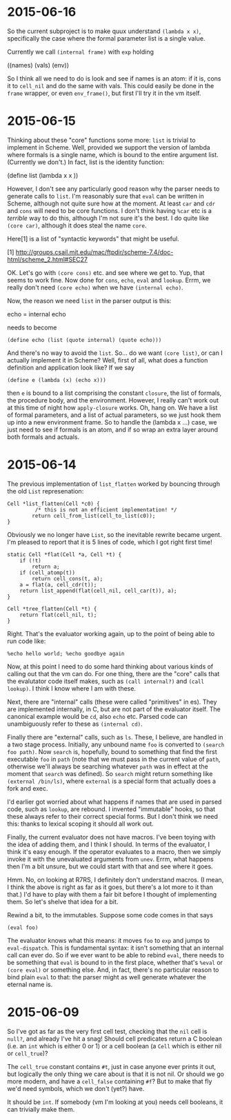 2015-06-16
==========

So the current subproject is to make quux understand `(lambda x x)`,
specifically the case where the formal parameter list is a single value. 

Currently we call `(internal frame)` with `exp` holding

  ((names) (vals) (env))

So I think all we need to do is look and see if names is an atom: if it
is, cons it to `cell_nil` and do the same with vals. This could easily
be done in the `frame` wrapper, or even `env_frame()`, but first I'll
try it in the vm itself.

2015-06-15
==========

Thinking about these "core" functions some more: `list` is trivial to
implement in Scheme. Well, provided we support the version of lambda
where formals is a single name, which is bound to the entire argument
list. (Currently we don't.) In fact, list is the identity function:

  (define list (lambda x x ))

However, I don't see any particularly good reason why the parser needs
to generate calls to `list`. I'm reasonably sure that `eval` can be
written in Scheme, although not quite sure how at the moment. At least
`car` and `cdr` and `cons` will need to be core functions. I don't think
having `%car` etc is a *terrible* way to do this, although I'm not sure
it's the best. I do quite like `(core car)`, although it does steal the
name `core`.

Here[1] is a list of "syntactic keywords" that might be useful.

[1] http://groups.csail.mit.edu/mac/ftpdir/scheme-7.4/doc-html/scheme_2.html#SEC27

OK. Let's go with `(core cons)` etc. and see where we get to. Yup, that
seems to work fine. Now done for `cons`, `echo`, `eval` and `lookup`.
Errm, we really don't need `(core echo)` when we have `(internal echo)`.

Now, the reason we need `list` in the parser output is this:

  echo = internal echo

needs to become

    (define echo (list (quote internal) (quote echo)))

And there's no way to avoid the `list`. So... do we want `(core list)`,
or can I actually implement it in Scheme? Well, first of all, what does
a function definition and application look like? If we say

    (define e (lambda (x) (echo x)))

then `e` is bound to a list comprising the constant `closure`, the list
of formals, the procedure body, and the environment. However, I really
can't work out at this time of night how `apply-closure` works. Oh, hang
on. We have a list of formal parameters, and a list of actual
parameters, so we just hook them up into a new environment frame. So to
handle the (lambda x ...) case, we just need to see if formals is an
atom, and if so wrap an extra layer around both formals and actuals.

2015-06-14
==========

The previous implementation of `list_flatten` worked by bouncing through
the old `List` represenation:

    Cell *list_flatten(Cell *c0) {
             /* this is not an efficient implementation! */
            return cell_from_list(cell_to_list(c0));
    }

Obviously we no longer have `List`, so the inevitable rewrite became
urgent. I'm pleased to report that it is 5 lines of code, which I got
right first time!

    static Cell *flat(Cell *a, Cell *t) {
        if (!t)
            return a;
        if (cell_atomp(t))
            return cell_cons(t, a);
        a = flat(a, cell_cdr(t));
        return list_append(flat(cell_nil, cell_car(t)), a);
    }

    Cell *tree_flatten(Cell *t) {
        return flat(cell_nil, t);
    }

Right. That's the evaluator working again, up to the point of being able
to run code like:

    %echo hello world; %echo goodbye again

Now, at this point I need to do some hard thinking about various kinds
of calling out that the vm can do. For one thing, there are the "core"
calls that the evalutator code itself makes, such as `(call internal?)`
and `(call lookup)`. I think I know where I am with these.

Next, there are "internal" calls (these were called "primitives" in es).
They are implemented internally, in C, but are not part of the evaluator
itself. The canonical example would be `cd`, also `echo` etc. Parsed
code can unambiguously refer to these as `(internal cd)`.

Finally there are "external" calls, such as `ls`. These, I believe, are
handled in a two stage process. Initially, any unbound name `foo` is
converted to `(search foo path)`. Now `search` is, hopefully, bound to
something that find the first executable `foo` in `path` (note that we
must pass in the current value of `path`, otherwise we'll always be
searching whatever `path` was in effect at the moment that `search` was
defined). So `search` might return something like `(external /bin/ls)`,
where `external` is a special form that actually does a fork and exec.

I'd earlier got worried about what happens if names that are used in
parsed code, such as `lookup`, are rebound. I invented "immutable"
hooks, so that these always refer to their correct special forms. But I
don't think we need this: thanks to lexical scoping it should all work
out.

Finally, the current evaluator does not have macros. I've been toying
with the idea of adding them, and I think I should. In terms of the
evaluator, I think it's easy enough. If the operator evaluates to a
macro, then we simply invoke it with the unevaluated arguments from
`unev`. Errm, what happens then I'm a bit unsure, but we could start
with that and see where it goes.

Hmm. No, on looking at R7RS, I definitely don't understand macros. (I
mean, I think the above is right as far as it goes, but there's a lot
more to it than that.) I'd have to play with them a fair bit before I
thought of implementing them. So let's shelve that idea for a bit.

Rewind a bit, to the immutables. Suppose some code comes in that says

    (eval foo)

The evaluator knows what this means: it moves `foo` to `exp` and jumps to
`eval-dispatch`. This is fundamental syntax: it isn't something that an
internal call can ever do. So if we ever want to be able to rebind `eval`,
there needs to be something that `eval` is bound to in the first place, whether
that's `%eval` or `(core eval)` or something else. And, in fact, there's no
particular reason to bind plain `eval` to that: the parser might as well
generate whatever the eternal name is.

2015-06-09
==========

So I've got as far as the very first cell test, checking that the `nil`
cell is `null?`, and already I've hit a snag! Should cell predicates
return a C boolean (i.e. an `int` which is either 0 or 1) or a cell
boolean (a `Cell` which is either nil or `cell_true`)?

The `cell_true` constant contains `#t`, just in case anyone ever prints
it out, but logically the only thing we care about is that it is not
nil. Or should we go more modern, and have a `cell_false` containing
`#f`? But to make that fly we'd need symbols, which we don't (yet?)
have.

It should be `int`. If somebody (vm I'm looking at you) needs cell
booleans, it can trivially make them.
